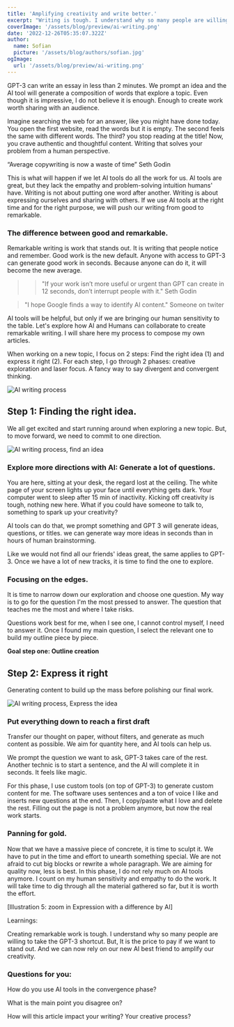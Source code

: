 ```yaml
---
title: 'Amplifying creativity and write better.'
excerpt: "Writing is tough. I understand why so many people are willing to take the GPT-3 shortcut. The effort is also the price to pay if we want to stand out. And we can now rely on our new AI best friend to amplify our creativity.."
coverImage: '/assets/blog/preview/ai-writing.png'
date: '2022-12-26T05:35:07.322Z'
author:
  name: Sofian
  picture: '/assets/blog/authors/sofian.jpg'
ogImage:
  url: '/assets/blog/preview/ai-writing.png'
---
```


GPT-3 can write an essay in less than 2 minutes. We prompt an idea and the AI tool will generate a composition of words that explore a topic. Even though it is impressive, I do not believe it is enough. Enough to create work worth sharing with an audience.

Imagine searching the web for an answer, like you might have done today. You open the first website, read the words but it is empty. The second feels the same with different words. The third? you stop reading at the title! Now, you crave authentic and thoughtful content. Writing that solves your problem from a human perspective.

“Average copywriting is now a waste of time” Seth Godin

This is what will happen if we let AI tools do all the work for us. AI tools are great, but they lack the empathy and problem-solving intuition humans' have. 
Writing is not about putting one word after another. Writing is about expressing ourselves and sharing with others. 
If we use AI tools at the right time and for the right purpose, we will push our writing from good to remarkable.

### The difference between good and remarkable.

Remarkable writing is work that stands out. It is writing that people notice and remember.
Good work is the new default. Anyone with access to GPT-3 can generate good work in seconds. Because anyone can do it, it will become the new average.

> > "If your work isn’t more useful or urgent than GPT can create in 12 seconds, don’t interrupt people with it." Seth Godin 

> "I hope Google finds a way to identify AI content." Someone on twiter


AI tools will be helpful, but only if we are bringing our human sensitivity to the table.
Let's explore how AI and Humans can collaborate to create remarkable writing. I will share here my process to compose my own articles. 

When working on a new topic, I focus on 2 steps: Find the right idea (1) and express it right (2). 
For each step, I go through 2 phases: creative exploration and laser focus. A fancy way to say divergent and convergent thinking.

![AI writing process](/assets/blog/preview/ai-writing.png "AI writing process")

## Step 1: Finding the right idea. 
We all get excited and start running around when exploring a new topic. But, to move forward, we need to commit to one direction.

![AI writing process, find an idea](/assets/blog/preview/find-it.png "AI writing process find an idea")

### Explore more directions with AI: Generate a lot of questions. 

You are here, sitting at your desk, the regard lost at the ceiling. The white page of your screen lights up your face until everything gets dark. Your computer went to sleep after 15 min of inactivity. Kicking off creativity is tough, nothing new here. What if you could have someone to talk to, something to spark up your creativity?

AI tools can do that, we prompt something and GPT 3 will generate ideas, questions, or titles. we can generate way more ideas in seconds than in hours of human brainstorming.

Like we would not find all our friends' ideas great, the same applies to GPT-3. Once we have a lot of new tracks, it is time to find the one to explore.

### Focusing on the edges. 

It is time to narrow down our exploration and choose one question. My way is to go for the question I'm the most pressed to answer. The question that teaches me the most and where I take risks.

Questions work best for me, when I see one, I cannot control myself, I need to answer it. 
Once I found my main question, I select the relevant one to build my outline piece by piece.

**Goal step one: Outline creation**

## Step 2: Express it right

Generating content to build up the mass before polishing our final work.

![AI writing process, Express the idea](/assets/blog/preview/find-it.png "AI writing process express an idea")

### Put everything down to reach a first draft 

Transfer our thought on paper, without filters, and generate as much content as possible. We aim for quantity here, and AI tools can help us.

We prompt the question we want to ask, GPT-3 takes care of the rest. Another technic is to start a sentence, and the AI will complete it in seconds. It feels like magic.

For this phase, I use custom tools (on top of GPT-3) to generate custom content for me. The software uses sentences and a ton of voice I like and inserts new questions at the end. Then, I copy/paste what I love and delete the rest. Filling out the page is not a problem anymore, but now the real work starts.

### Panning for gold. 

Now that we have a massive piece of concrete, it is time to sculpt it. We have to put in the time and effort to unearth something special. 
We are not afraid to cut big blocks or rewrite a whole paragraph. We are aiming for quality now, less is best.
In this phase, I do not rely much on AI tools anymore. I count on my human sensitivity and empathy to do the work. 
It will take time to dig through all the material gathered so far, but it is worth the effort.

[Illustration 5: zoom in Expression with a difference by AI]

Learnings: 

Creating remarkable work is tough. I understand why so many people are willing to take the GPT-3 shortcut. 
But, It is the price to pay if we want to stand out. And we can now rely on our new AI best friend to amplify our creativity. 

### Questions for you:
How do you use AI tools in the convergence phase?

What is the main point you disagree on?

How will this article impact your writing? Your creative process? 
